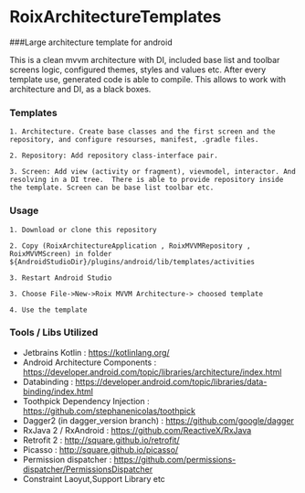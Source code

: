 # RoixArchitectureTemplates

###Large architecture template for android

This is a clean mvvm architecture with DI, included base list and toolbar screens logic, configured themes, styles and values etc. 
After every template use, generated code is able to compile. This allows to work with architecture and DI, as a black boxes.

### Templates
```
1. Architecture. Create base classes and the first screen and the repository, and configure resourses, manifest, .gradle files.

2. Repository: Add repository class-interface pair.

3. Screen: Add view (activity or fragment), vievmodel, interactor. And resolving in a DI tree.  There is able to provide repository inside the template. Screen can be base list toolbar etc.

```

### Usage
```
1. Download or clone this repository 

2. Copy (RoixArchitectureApplication , RoixMVVMRepository , RoixMVVMScreen) in folder ${AndroidStudioDir}/plugins/android/lib/templates/activities

3. Restart Android Studio

3. Choose File->New->Roix MVVM Architecture-> choosed template

4. Use the template

```

### Tools / Libs Utilized
- Jetbrains Kotlin : https://kotlinlang.org/
- Android Architecture Components : https://developer.android.com/topic/libraries/architecture/index.html
- Databinding : https://developer.android.com/topic/libraries/data-binding/index.html
- Toothpick Dependency Injection : https://github.com/stephanenicolas/toothpick
- Dagger2 (in dagger_version branch) : https://github.com/google/dagger
- RxJava 2 / RxAndroid : https://github.com/ReactiveX/RxJava
- Retrofit 2 : http://square.github.io/retrofit/
- Picasso : http://square.github.io/picasso/
- Permission dispatcher : https://github.com/permissions-dispatcher/PermissionsDispatcher
- Constraint Laoyut,Support Library etc
